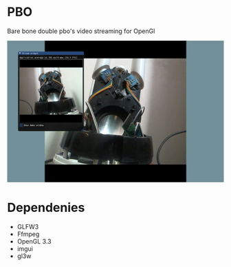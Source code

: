 PBO
===

Bare bone double pbo's video streaming for OpenGl

![](screenshot.png)

Dependenies
===========

 - GLFW3
 - Ffmpeg
 - OpenGL 3.3
 - imgui
 - gl3w

